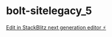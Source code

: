# bolt-sitelegacy_5

[Edit in StackBlitz next generation editor ⚡️](https://stackblitz.com/~/github.com/andriasleburu/bolt-sitelegacy_5)